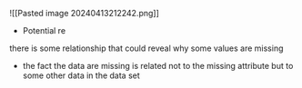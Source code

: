 ![[Pasted image 20240413212242.png]]
- Potential re

there is some relationship that could reveal why some values are missing
- the fact the data are missing is related not to the missing attribute but to some other data in the data set